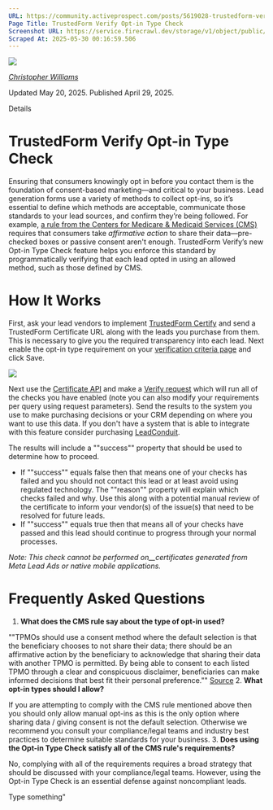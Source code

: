 ```yaml
---
URL: https://community.activeprospect.com/posts/5619028-trustedform-verify-opt-in-type-check
Page Title: TrustedForm Verify Opt-in Type Check
Screenshot URL: https://service.firecrawl.dev/storage/v1/object/public/media/screenshot-b1a49eb3-c647-4af5-b6df-afd5e6c70ba3.png
Scraped At: 2025-05-30 00:16:59.506
---
```


[![](https://content2.bloomfire.com/avatars/users/1405246/thumb/thumbnail.png?f=1620827893&Expires=1748567764&Signature=k2EnCRpiTRmRjLWA5M8R7-Q~ePGyjTegalEZr1l2l~eMY7xFC2FmIo-9OVSnDVpY--Mbi82MQMtP34UG13foga8dMzBCQXPMx9xZ6rTZuOwK4GntN5kl6ltaJW5O5hfTxErw7QwuwLQQFZMhZXzzoxPST5FL4ufGvdNExAJJnrRC0j73E2QDrOgs~ZI-UT83wHw8JAC3dI4sJywxG-Sz8cB8e1bez~Lkv58sV9LFMjjG0AEtHKl9lnpZ18yXsHxZBPQHp93RW96Xf4nR3shGoGD54gzpAp0Fi~UM5eF4kPQBsi-BnI~SwbfUI1KMOXLzmlqBFq7S~atB-d8kmcDaXQ__&Key-Pair-Id=APKAIDFCFZ2UHE5LPIUA)](https://community.activeprospect.com/memberships/7846678-christopher-williams)

[_Christopher Williams_](https://community.activeprospect.com/memberships/7846678-christopher-williams)

Updated May 20, 2025. Published April 29, 2025.

Details

# TrustedForm Verify Opt-in Type Check

Ensuring that consumers knowingly opt in before you contact them is the foundation of consent-based marketing—and critical to your business. Lead generation forms use a variety of methods to collect opt-ins, so it’s essential to define which methods are acceptable, communicate those standards to your lead sources, and confirm they’re being followed. For example, [a rule from the Centers for Medicare & Medicaid Services (CMS)](https://www.federalregister.gov/documents/2024/04/23/2024-07105/medicare-program-changes-to-the-medicare-advantage-and-the-medicare-prescription-drug-benefit#p-1610) requires that consumers take _affirmative action_ to share their data—pre-checked boxes or passive consent aren't enough. TrustedForm Verify’s new Opt-in Type Check feature helps you enforce this standard by programmatically verifying that each lead opted in using an allowed method, such as those defined by CMS.

# How It Works

First, ask your lead vendors to implement [TrustedForm Certify](https://activeprospect.com/trustedform/certify?_gl=1*1svxali*_gcl_au*NzQzNzM3ODgwLjE3Mzg1OTY4NTUuMTE5Mzg3NzEzLjE3Mzg4ODY5MzQuMTczODg4Njk1Mg..*_ga*OTA3MjA4OTIuMTY5OTQxNDgwMg..*_ga_QHXBV6N7D1*MTczOTkxNjE0OC42MC4xLjE3Mzk5MjA4NjEuNjAuMC4w) and send a TrustedForm Certificate URL along with the leads you purchase from them. This is necessary to give you the required transparency into each lead. Next enable the opt-in type requirement on your [verification criteria page](https://app.trustedform.com/verification_criteria?__hstc=41051389.6062023944b4e6cfc3d72621639c26c5.1748564214438.1748564214438.1748564214438.1&__hssc=41051389.1.1748564214438&__hsfp=3707738794) and click Save.

![](https://content2.bloomfire.com/thumbnails/contents/004/943/364/original.png?f=1745940705&Expires=1748567811&Signature=XOiXXsQvNy02zm3vyO5ItMzU~pRgYD79oTp7SebDLoUZtUtH92MbXMOfCVSErpyBiQam~D4VbHnrZ9K1RAMFUrd~OEUQgHAfy2YfLDU~hSjRm82C6eGRN6iEgP~TDOK5OxCT--2g3HJe3-t2YAmzz5KpJsdrI~Sg1yzVwRJUiNF6En82F-UXTnzYV9G0stgB1pdCZd~PqOoKOAnzVD0FI0RShVRBWwfrPDoYD~4oZ6nHWLWrhk3dZi2Vi4K3Rb-hrXJZA4roMnhZTcMfgDbPmHaUe-XIBtRkbBkrfAP7MfpjvliWcX~Q35NfkRkFLuuz7N3AsrhnfvgSr0ldrnjAjQ__&Key-Pair-Id=APKAIDFCFZ2UHE5LPIUA)

Next use the [Certificate API](https://developers.activeprospect.com/docs/trustedform/api/v4.0/tag/Certificate-URL/) and make a [Verify request](https://developers.activeprospect.com/docs/trustedform/api/v4.0/tag/Verify/) which will run all of the checks you have enabled (note you can also modify your requirements per query using request parameters). Send the results to the system you use to make purchasing decisions or your CRM depending on where you want to use this data. If you don't have a system that is able to integrate with this feature consider purchasing [LeadConduit](https://activeprospect.com/leadconduit).

The results will include a ""success"" property that should be used to determine how to proceed.

- If ""success"" equals false then that means one of your checks has failed and you should not contact this lead or at least avoid using regulated technology. The ""reason"" property will explain which checks failed and why. Use this along with a potential manual review of the certificate to inform your vendor(s) of the issue(s) that need to be resolved for future leads.
- If ""success"" equals true then that means all of your checks have passed and this lead should continue to progress through your normal processes.

_Note: This check cannot be performed on__certificates generated from Meta Lead Ads or native mobile applications._

# Frequently Asked Questions

1. **What does the CMS rule say about the type of opt-in used?**

""TPMOs should use a consent method where the default selection is that the beneficiary chooses to not share their data; there should be an affirmative action by the beneficiary to acknowledge that sharing their data with another TPMO is permitted. By being able to consent to each listed TPMO through a clear and conspicuous disclaimer, beneficiaries can make informed decisions that best fit their personal preference."" [Source](https://www.federalregister.gov/documents/2024/04/23/2024-07105/medicare-program-changes-to-the-medicare-advantage-and-the-medicare-prescription-drug-benefit#p-1610)
2. **What opt-in types should I allow?**

If you are attempting to comply with the CMS rule mentioned above then you should only allow manual opt-ins as this is the only option where sharing data / giving consent is not the default selection. Otherwise we recommend you consult your compliance/legal teams and industry best practices to determine suitable standards for your business.
3. **Does using the Opt-in Type Check satisfy all of the CMS rule's requirements?**

No, complying with all of the requirements requires a broad strategy that should be discussed with your compliance/legal teams. However, using the Opt-in Type Check is an essential defense against noncompliant leads.

Type something"


